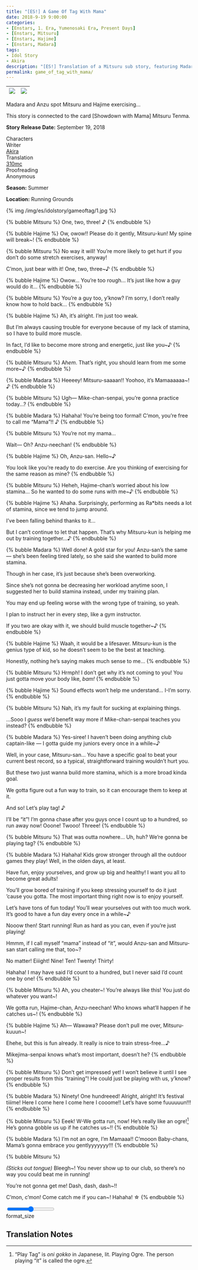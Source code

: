 ```yaml
---
title: "[ES!] A Game Of Tag With Mama"
date: 2018-9-19 9:00:00
categories:
- [Enstars, 1. Era, Yumenosaki Era, Present Days]
- [Enstars, Mitsuru]
- [Enstars, Hajime]
- [Enstars, Madara]
tags:
- Idol Story
- Akira
description: "[ES!] Translation of a Mitsuru sub story, featuring Madara and Hajime. Madara and Anzu spot Mitsuru and Hajime exercising…"
permalink: game_of_tag_with_mama/
---
```


![](/img/es/idolstory/gameoftag/c1.jpg)|![](/img/es/idolstory/gameoftag/c2.jpg)
:-:|:-:

Madara and Anzu spot Mitsuru and Hajime exercising…

This story is connected to the card [Showdown with Mama] Mitsuru Tenma.

<p class="releasedate"><b>Story Release Date:</b> September 19, 2018</p>

<div class="three-wrapper" style="--storyColor:#5ac189;--storyColor-rgb:90,193,137;--storyColor-h:147.4;--storyColor-s:45.4%;--storyColor-l:55.5%;">
    <div class="info-area">
        <div class="info">
            <div class="info-item characters">
                <div class="label">
                    Characters
                </div>
                <div class="value">
								<a href="/categories/Enstars/Mitsuru" character="Mitsuru"></a>
                <a href="/categories/Enstars/Hajime" character="Hajime"></a>
                <a href="/categories/Enstars/Madara" character="Madara"></a>
                </div>
            </div>
            <div class="info-item one">
                <div class="label">
                    Writer
                </div>
                <div class="value">
                    <a href="/tags/Akira/">Akira</a>
                </div>
            </div>
            <div class="info-item two">
                <div class="label">
                    Translation
                </div>
                <div class="value">
                    <a href="/about">310mc</a>
                </div>
            </div>
            <div class="info-item three">
                <div class="label">
                   Proofreading
                </div>
                <div class="value">
                    Anonymous
                </div>
            </div>
        </div>
    </div>
</div>

<!-- more -->

<div class="msr-season summer">
    <p><span><b>Season:</b> Summer</span></p>
</div>

<div class="msr-location">
    <p><span><b>Location:</b> Running Grounds</span></p>
</div>

{% img /img/es/idolstory/gameoftag/1.jpg %}

{% bubble Mitsuru %}
One, two, three! ♪
{% endbubble %}

{% bubble Hajime %}
Ow, owow!! Please do it gently, Mitsuru-kun! My spine will break~!
{% endbubble %}

{% bubble Mitsuru %}
No way it will! You’re more likely to get hurt if you don’t do some stretch exercises, anyway!

C’mon, just bear with it! One, two, three~♪
{% endbubble %}

{% bubble Hajime %}
Owow… You’re too rough… It’s just like how a guy would do it…
{% endbubble %}

{% bubble Mitsuru %}
You’re a guy too, y’know? I’m sorry, I don’t really know how to hold back…
{% endbubble %}

{% bubble Hajime %}
Ah, it’s alright. I’m just too weak.

But I’m always causing trouble for everyone because of my lack of stamina, so I have to build more muscle.

In fact, I’d like to become more strong and energetic, just like you~♪
{% endbubble %}

{% bubble Mitsuru %}
A*hem*. That’s right, you should learn from me some more~♪
{% endbubble %}

{% bubble Madara %}
Heeeey! Mitsuru-saaaan!! Yoohoo, it’s Mamaaaaaa~! ♪
{% endbubble %}

{% bubble Mitsuru %}
Ugh— Mike-chan-senpai, you’re gonna practice today…?
{% endbubble %}

{% bubble Madara %}
Hahaha! You’re being too formal! C’mon, you’re free to call me “Mama”!! ♪
{% endbubble %}

{% bubble Mitsuru %}
You’re not my mama…

Wait— Oh? Anzu-neechan!
{% endbubble %}

{% bubble Hajime %}
Oh, Anzu-san. Hello~♪

You look like you’re ready to do exercise. Are you thinking of exercising for the same reason as mine?
{% endbubble %}

{% bubble Mitsuru %}
Heheh, Hajime-chan’s worried about his low stamina… So he wanted to do some runs with me~♪
{% endbubble %}

{% bubble Hajime %}
Ahaha. Surprisingly, performing as Ra*bits needs a lot of stamina, since we tend to jump around.

I’ve been falling behind thanks to it…

But I can’t continue to let that happen. That’s why Mitsuru-kun is helping me out by training together…♪
{% endbubble %}

{% bubble Madara %}
Well done! A gold star for you! Anzu-san’s the same — she’s been feeling tired lately, so she said she wanted to build more stamina.

Though in her case, it’s just because she’s been overworking.

Since she’s not gonna be decreasing her workload anytime soon, I suggested her to build stamina instead, under my training plan.

You may end up feeling worse with the wrong type of training, so yeah.

I plan to instruct her in every step, like a gym instructor.

If you two are okay with it, we should build muscle together~♪
{% endbubble %}

{% bubble Hajime %}
Waah, it would be a lifesaver. Mitsuru-kun is the genius type of kid, so he doesn’t seem to be the best at teaching.

Honestly, nothing he’s saying makes much sense to me…
{% endbubble %}

{% bubble Mitsuru %}
Hrmph! I don’t get why it’s not coming to you! You just gotta move your body like, *bam!*
{% endbubble %}

{% bubble Hajime %}
Sound effects won’t help me understand… I-I’m sorry.
{% endbubble %}

{% bubble Mitsuru %}
Nah, it’s my fault for sucking at explaining things.

…Sooo I *guess* we’d benefit way more if Mike-chan-senpai teaches you instead?
{% endbubble %}

{% bubble Madara %}
Yes-siree! I haven’t been doing anything club captain-like — I gotta guide my juniors every once in a while~♪

Well, in your case, Mitsuru-san… You have a specific goal to beat your current best record, so a typical, straightforward training wouldn’t hurt you.

But these two just wanna build more stamina, which is a more broad kinda goal.

We gotta figure out a fun way to train, so it can encourage them to keep at it.

And so! Let’s play tag! ♪

I’ll be “it”! I’m gonna chase after you guys once I count up to a hundred, so run away now! Ooone! Twooo! Threee!
{% endbubble %}

{% bubble Mitsuru %}
That was outta nowhere… Uh, huh? We’re gonna be playing tag?
{% endbubble %}

{% bubble Madara %}
Hahaha! Kids grow stronger through all the outdoor games they play! Well, in the olden days, at least.

Have fun, enjoy yourselves, and grow up big and healthy! I want you all to become great adults!

You’ll grow bored of training if you keep stressing yourself to do it just ’cause you gotta. The most important thing right now is to enjoy yourself.

Let’s have tons of fun today! You’ll wear yourselves out with too much work. It’s good to have a fun day every once in a while~♪

Nooow then! Start running! Run as hard as you can, even if you’re just playing!

Hmmm, if I call myself “mama” instead of “it”, would Anzu-san and Mitsuru-san start calling me that, too~?

No matter! Eiiight! Nine! Ten! Twenty! Thirty!

Hahaha! I may have said I’d count to a hundred, but I never said I’d count one by one!
{% endbubble %}

{% bubble Mitsuru %}
Ah, you cheater\~! You’re always like this! You just do whatever you want\~!

We gotta run, Hajime-chan, Anzu-neechan! Who knows what’ll happen if he catches us~!
{% endbubble %}

{% bubble Hajime %}
Ah— Wawawa? Please don’t pull me over, Mitsuru-kuuun~!

Ehehe, but this is fun already. It really is nice to train stress-free…♪

Mikejima-senpai knows what’s most important, doesn’t he?
{% endbubble %}

{% bubble Mitsuru %}
Don’t get impressed yet! I won’t believe it until I see proper results from this “training”! He could just be playing with us, y’know?
{% endbubble %}

{% bubble Madara %}
Ninety! One hundreeed! Alright, alright! It’s festival tiiime! Here I come here I come here I cooome!! Let’s have some fuuuuuun!!!
{% endbubble %}

{% bubble Mitsuru %}
Eeek! W-We gotta run, now! He’s really like an ogre![^1] He’s gonna gobble us up if he catches us~!!
{% endbubble %}

{% bubble Madara %}
I’m not an ogre, I’m Mamaaa!! C’mooon Baby-chans, Mama’s gonna embrace you gentlyyyyyyy!!!
{% endbubble %}

{% bubble Mitsuru %}
<th><em>(Sticks out tongue)</em></th> Bleegh~! You never show up to our club, so there’s no way you could beat me in running!

You’re not gonna get me! Dash, dash, dash~!!

C’mon, c’mon! Come catch me if you can~! Hahaha! ☆
{% endbubble %}

<div class="navigation2">
    <div class="toolbar-wrapper">
        <div class="slider-container">
            <input type="range" min="1" max="5" value="3" class="slider">
        </div>
        <div class="toolbar">
            <a target="_blank" href="/translations/#Index" class="home-button" title="Translations Masterlist"><i class="fa fa-home"></i></a>
            <div class="toolbar__section">
                <a id="sliderDrop">
                    <span class="material-icons-round" title="Text Size">format_size</span>
                </a>
            </div>
            <a href="#top" class="top-arrow" title="Back to Top"><i class="fa fa-arrow-up"></i></a>
        </div>
    </div>
</div>

## Translation Notes

[^1]: “Play Tag” is <em>oni gokko</em> in Japanese, lit. Playing Ogre. The person playing “it” is called the ogre.
